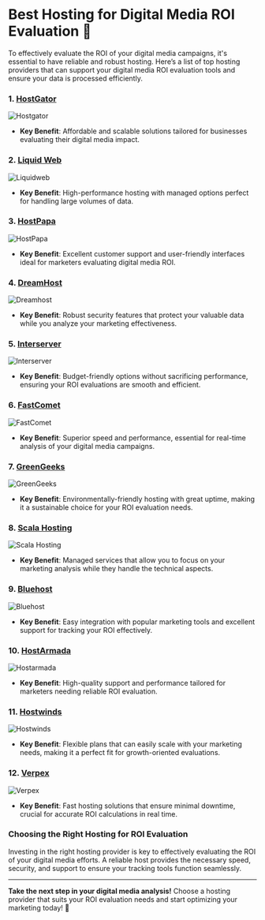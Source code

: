 # Best Hosting for Digital Media ROI Evaluation 🎯

To effectively evaluate the ROI of your digital media campaigns, it's essential to have reliable and robust hosting. Here’s a list of top hosting providers that can support your digital media ROI evaluation tools and ensure your data is processed efficiently.

### 1. [HostGator](https://snipitx.com/hostgator-jy)
![Hostgator](https://i.imgur.com/BcVkH57.jpeg "Hostgator Hosting")
- **Key Benefit**: Affordable and scalable solutions tailored for businesses evaluating their digital media impact.

### 2. [Liquid Web](https://snipitx.com/liquidweb-jy)
![Liquidweb](https://i.imgur.com/4IvT9SC.jpeg "Liquidweb Hosting")
- **Key Benefit**: High-performance hosting with managed options perfect for handling large volumes of data.

### 3. [HostPapa](https://snipitx.com/hostpapa-jy)
![HostPapa](https://i.imgur.com/ouDTkvl.jpeg "HostPapa Hosting")
- **Key Benefit**: Excellent customer support and user-friendly interfaces ideal for marketers evaluating digital media ROI.

### 4. [DreamHost](https://snipitx.com/dreamhost-jy)
![Dreamhost](https://i.imgur.com/rXIg8ip.jpeg "Dreamhost Hosting")
- **Key Benefit**: Robust security features that protect your valuable data while you analyze your marketing effectiveness.

### 5. [Interserver](https://snipitx.com/interserver-jy)
![Interserver](https://i.imgur.com/OM5dOEW.jpeg "Interserver Hosting")
- **Key Benefit**: Budget-friendly options without sacrificing performance, ensuring your ROI evaluations are smooth and efficient.

### 6. [FastComet](https://snipitx.com/fastcomet-jy)
![FastComet](https://i.imgur.com/7qgXuWp.png "FastComet Hosting")
- **Key Benefit**: Superior speed and performance, essential for real-time analysis of your digital media campaigns.

### 7. [GreenGeeks](https://snipitx.com/greengeeks-jy)
![GreenGeeks](https://i.imgur.com/eEwuntu.jpg "GreenGeeks Hosting")
- **Key Benefit**: Environmentally-friendly hosting with great uptime, making it a sustainable choice for your ROI evaluation needs.

### 8. [Scala Hosting](https://snipitx.com/scala-jy)
![Scala Hosting](https://i.imgur.com/uJ5JIK3.png "Scala Web Hosting")
- **Key Benefit**: Managed services that allow you to focus on your marketing analysis while they handle the technical aspects.

### 9. [Bluehost](https://snipitx.com/bluehost-jy)
![Bluehost](https://i.imgur.com/PasFF9E.jpeg "Bluehost Hosting")
- **Key Benefit**: Easy integration with popular marketing tools and excellent support for tracking your ROI effectively.

### 10. [HostArmada](https://snipitx.com/hostarmada-jy)
![Hostarmada](https://i.imgur.com/KFbdf3o.jpeg "Hostarmada Hosting")
- **Key Benefit**: High-quality support and performance tailored for marketers needing reliable ROI evaluation.

### 11. [Hostwinds](https://snipitx.com/hostwinds-jy)
![Hostwinds](https://i.imgur.com/53aSNXx.jpeg "Hostwinds Hosting")
- **Key Benefit**: Flexible plans that can easily scale with your marketing needs, making it a perfect fit for growth-oriented evaluations.

### 12. [Verpex](https://snipitx.com/verpex-jy)
![Verpex](https://i.imgur.com/6x5LhiS.jpeg "Verpex Hosting")
- **Key Benefit**: Fast hosting solutions that ensure minimal downtime, crucial for accurate ROI calculations in real time.

### Choosing the Right Hosting for ROI Evaluation
Investing in the right hosting provider is key to effectively evaluating the ROI of your digital media efforts. A reliable host provides the necessary speed, security, and support to ensure your tracking tools function seamlessly.

---

**Take the next step in your digital media analysis!** Choose a hosting provider that suits your ROI evaluation needs and start optimizing your marketing today! 🚀
